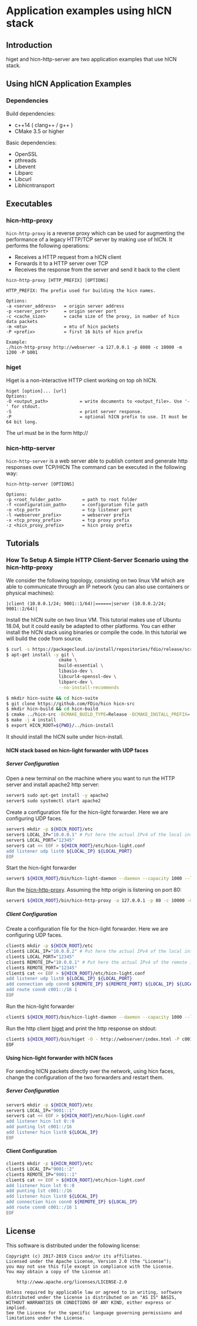 Application examples using hICN stack
==================

## Introduction ##

higet and hicn-http-server are two application examples that use hICN stack.

## Using hICN Application Examples ##

### Dependencies ###

Build dependencies:

- c++14 ( clang++ / g++ )
- CMake 3.5 or higher

Basic dependencies:

- OpenSSL
- pthreads
- Libevent
- Libparc
- Libcurl
- Libhicntransport

## Executables ##

### hicn-http-proxy ###

`hicn-http-proxy` is a reverse proxy which can be used for augmenting the performance of a legacy HTTP/TCP server
by making use of hICN. It performs the following operations:

- Receives a HTTP request from a hICN client
- Forwards it to a HTTP server over TCP
- Receives the response from the server and send it back to the client

```
hicn-http-proxy [HTTP_PREFIX] [OPTIONS]

HTTP_PREFIX: The prefix used for building the hicn names.

Options:
-a <server_address>   = origin server address
-p <server_port>      = origin server port
-c <cache_size>       = cache size of the proxy, in number of hicn data packets
-m <mtu>              = mtu of hicn packets
-P <prefix>           = first 16 bits of hicn prefix

Example:
./hicn-http-proxy http://webserver -a 127.0.0.1 -p 8080 -c 10000 -m 1200 -P b001
```


### higet ###

Higet is a non-interactive HTTP client working on top oh hICN.

```
higet [option]... [url]
Options:
-O <output_path>            = write documents to <output_file>. Use '-' for stdout.
-S                          = print server response.
-P                          = optional hICN prefix to use. It must be 64 bit long.
```

The url must be in the form http://

### hicn-http-server ###

`hicn-http-server` is a web server able to publish content and generate http responses over TCP/HICN
The command can be executed in the following way:

```
hicn-http-server [OPTIONS]

Options:
-p <root_folder_path>        = path to root folder
-f <configuration_path>      = configuration file path
-o <tcp_port>                = tcp listener port
-l <webserver_prefix>        = webserver prefix
-x <tcp_proxy_prefix>        = tcp proxy prefix
-z <hicn_proxy_prefix>       = hicn proxy prefix
```

## Tutorials ##

### How To Setup A Simple HTTP Client-Server Scenario using the hicn-http-proxy

We consider the following topology, consisting on two linux VM which are able to communicate through an IP network (you can also use containers or physical machines):

```
|client (10.0.0.1/24; 9001::1/64)|======|server (10.0.0.2/24; 9001::2/64)|
```

Install the hICN suite on two linux VM. This tutorial makes use of Ubuntu 18.04, but it could easily be adapted to other platforms.
You can either install the hICN stack using binaries or compile the code. In this tutorial we will build the code from source.

```bash
$ curl -s https://packagecloud.io/install/repositories/fdio/release/script.deb.sh | sudo bash
$ apt-get install -y git \
                    cmake \
                    build-essential \
                    libasio-dev \
                    libcurl4-openssl-dev \
                    libparc-dev \
                    --no-install-recommends

$ mkdir hicn-suite && cd hicn-suite
$ git clone https://github.com/FDio/hicn hicn-src
$ mkdir hicn-build && cd hicn-build
$ cmake ../hicn-src -DCMAKE_BUILD_TYPE=Release -DCMAKE_INSTALL_PREFIX=../hicn-install -DBUILD_APPS=ON
$ make -j 4 install
$ export HICN_ROOT=${PWD}/../hicn-install
```

It should install the hICN suite under hicn-install.

#### hICN stack based on hicn-light forwarder with UDP faces

##### Server Configuration

Open a new terminal on the machine where you want to run the HTTP server and install apache2 http server:

```bash
server$ sudo apt-get install -y apache2
server$ sudo systemctl start apache2
```

Create a configuration file for the hicn-light forwarder. Here we are configuring UDP faces.

```bash
server$ mkdir -p ${HICN_ROOT}/etc
server$ LOCAL_IP="10.0.0.1" # Put here the actual IPv4 of the local interface
server$ LOCAL_PORT="12345"
server$ cat << EOF > ${HICN_ROOT}/etc/hicn-light.conf
add listener udp list0 ${LOCAL_IP} ${LOCAL_PORT}
EOF
```

Start the hicn-light forwarder

```bash
server$ ${HICN_ROOT}/bin/hicn-light-daemon --daemon --capacity 1000 --log-file ${HICN_ROOT}/hicn-light.log --config ${HICN_ROOT}/etc/hicn-light.conf
```

Run the [hicn-http-proxy](#hicn-http-proxy). Assuming the http origin is listening on port 80:

```bash
server$ ${HICN_ROOT}/bin/hicn-http-proxy -a 127.0.0.1 -p 80 -c 10000 -m 1200 -P c001 http://webserver
```

##### Client Configuration

Create a configuration file for the hicn-light forwarder. Here we are configuring UDP faces.

```bash
client$ mkdir -p ${HICN_ROOT}/etc
client$ LOCAL_IP="10.0.0.2" # Put here the actual IPv4 of the local interface
client$ LOCAL_PORT="12345"
client$ REMOTE_IP="10.0.0.1" # Put here the actual IPv4 of the remote interface
client$ REMOTE_PORT="12345"
client$ cat << EOF > ${HICN_ROOT}/etc/hicn-light.conf
add listener udp list0 ${LOCAL_IP} ${LOCAL_PORT}
add connection udp conn0 ${REMOTE_IP} ${REMOTE_PORT} ${LOCAL_IP} ${LOCAL_PORT}
add route conn0 c001::/16 1
EOF
```

Run the hicn-light forwarder

```bash
client$ ${HICN_ROOT}/bin/hicn-light-daemon --daemon --capacity 1000 --log-file ${HICN_ROOT}/hicn-light.log --config ${HICN_ROOT}/etc/hicn-light.conf
```

Run the http client [higet](#higet) and print the http response on stdout:

```bash
client$ ${HICN_ROOT}/bin/higet -O - http://webserver/index.html -P c001
EOF
```

#### Using hicn-light forwarder with hICN faces

For sending hICN packets directly over the network, using hicn faces, change the configuration of the two forwarders and restart them.

##### Server Configuration

```bash
server$ mkdir -p ${HICN_ROOT}/etc
server$ LOCAL_IP="9001::1"
server$ cat << EOF > ${HICN_ROOT}/etc/hicn-light.conf
add listener hicn lst 0::0
add punting lst c001::/16
add listener hicn list0 ${LOCAL_IP}
EOF
```

#### Client Configuration

```bash
client$ mkdir -p ${HICN_ROOT}/etc
client$ LOCAL_IP="9001::2"
client$ REMOTE_IP="9001::1"
client$ cat << EOF > ${HICN_ROOT}/etc/hicn-light.conf
add listener hicn lst 0::0
add punting lst c001::/16
add listener hicn list0 ${LOCAL_IP}
add connection hicn conn0 ${REMOTE_IP} ${LOCAL_IP}
add route conn0 c001::/16 1
EOF
```

## License ##

This software is distributed under the following license:

```
Copyright (c) 2017-2019 Cisco and/or its affiliates.
Licensed under the Apache License, Version 2.0 (the "License");
you may not use this file except in compliance with the License.
You may obtain a copy of the License at:

    http://www.apache.org/licenses/LICENSE-2.0

Unless required by applicable law or agreed to in writing, software
distributed under the License is distributed on an "AS IS" BASIS,
WITHOUT WARRANTIES OR CONDITIONS OF ANY KIND, either express or implied.
See the License for the specific language governing permissions and
limitations under the License.
```

